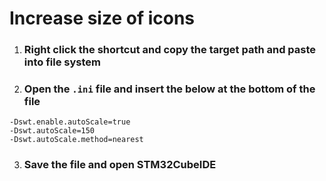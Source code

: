 # Increase size of icons
1. ### Right click the shortcut and copy the target path and paste into file system
2. ### Open the `.ini` file and insert the below at the bottom of the file
```
-Dswt.enable.autoScale=true
-Dswt.autoScale=150
-Dswt.autoScale.method=nearest
```
3. ### Save the file and open STM32CubeIDE